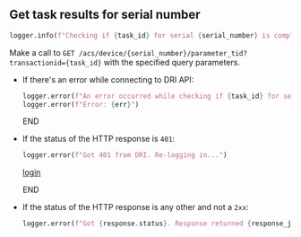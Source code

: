 ## Get task results for serial number

```python
logger.info(f"Checking if {task_id} for serial {serial_number} is complete...")
```

Make a call to `GET /acs/device/{serial_number}/parameter_tid?transactionid={task_id}` with the specified query parameters.

* If there's an error while connecting to DRI API:
  ```python
  logger.error(f"An error occurred while checking if {task_id} for serial {serial_number} is complete")
  logger.error(f"Error: {err}")
  ```
  END

* If the status of the HTTP response is `401`:
  ```python
  logger.error(f"Got 401 from DRI. Re-logging in...")
  ```
  [login](login.md)

    END

* If the status of the HTTP response is any other and not a `2xx`:
  ```python
  logger.error(f"Got {response.status}. Response returned {response_json}")
  ```